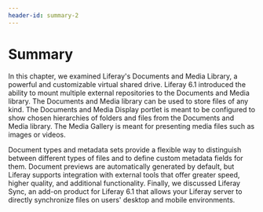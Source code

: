 ```yaml
---
header-id: summary-2
---
```


# Summary

In this chapter, we examined Liferay's Documents and Media Library, a powerful
and customizable virtual shared drive. Liferay 6.1 introduced the ability to
mount multiple external repositories to the Documents and Media library. The
Documents and Media library can be used to store files of any kind. The
Documents and Media Display portlet is meant to be configured to show chosen
hierarchies of folders and files from the Documents and Media library. The Media
Gallery is meant for presenting media files such as images or videos. 

Document types and metadata sets provide a flexible way to distinguish between
different types of files and to define custom metadata fields for them. Document
previews are automatically generated by default, but Liferay supports
integration with external tools that offer greater speed, higher quality, and
additional functionality. Finally, we discussed Liferay Sync, an add-on product
for Liferay 6.1 that allows your Liferay server to directly synchronize files on
users' desktop and mobile environments.
